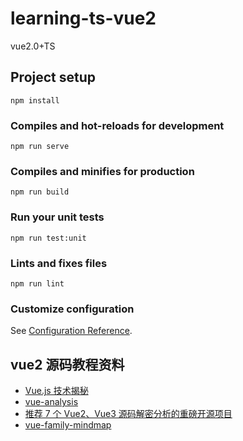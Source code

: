 # learning-ts-vue2

vue2.0+TS

## Project setup
```
npm install
```

### Compiles and hot-reloads for development
```
npm run serve
```

### Compiles and minifies for production
```
npm run build
```

### Run your unit tests
```
npm run test:unit
```

### Lints and fixes files
```
npm run lint
```

### Customize configuration
See [Configuration Reference](https://cli.vuejs.org/config/).



## vue2 源码教程资料



* [Vue.js 技术揭秘](https://ustbhuangyi.github.io/vue-analysis/v2/prepare/)
* [vue-analysis](https://github.com/ustbhuangyi/vue-analysis)
* [推荐 7 个 Vue2、Vue3 源码解密分析的重磅开源项目](https://juejin.cn/post/6942492146725290020)
* [vue-family-mindmap](https://github.com/biaochenxuying/vue-family-mindmap)













